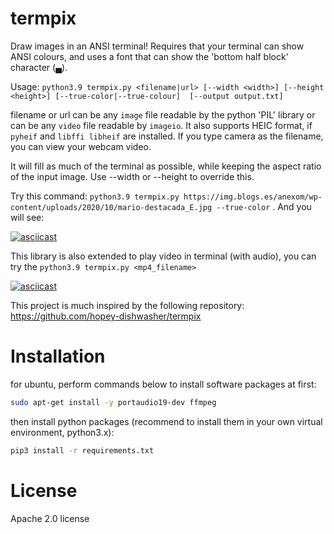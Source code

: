 # termpix

Draw images in an ANSI terminal! Requires that your terminal can show ANSI colours, and uses a font that can show the 'bottom half block' character (▄).

Usage: `python3.9 termpix.py <filename|url> [--width <width>] [--height <height>] [--true-color|--true-colour]  [--output output.txt]`

filename or url can be any `image` file readable by the python 'PIL' library or can be any `video` file readable by `imageio`. It also supports HEIC format, if `pyheif` and `libffi libheif` are installed. If you type camera as the filename, you can view your webcam video.

It will fill as much of the terminal as possible, while keeping the aspect ratio of the input image. Use --width or --height to override this.

Try this command:
`python3.9 termpix.py https://img.blogs.es/anexom/wp-content/uploads/2020/10/mario-destacada_E.jpg --true-color` . And you will see:

[![asciicast](https://asciinema.org/a/cEW7FK66bmr0wsmRNcMpocx1D.svg)](https://asciinema.org/a/cEW7FK66bmr0wsmRNcMpocx1D)

This library is also extended to play video in terminal (with audio), you can try the `python3.9 termpix.py <mp4_filename>`

[![asciicast](https://asciinema.org/a/yuogBz7sZaSwLmRBN4BGcTv6v.svg)](https://asciinema.org/a/yuogBz7sZaSwLmRBN4BGcTv6v)

This project is much inspired by the following repository: 
https://github.com/hopey-dishwasher/termpix

# Installation
for ubuntu, perform commands below to install software packages at first:
```bash
sudo apt-get install -y portaudio19-dev ffmpeg
```
then install python packages (recommend to install them in your own virtual environment, python3.x):
```bash
pip3 install -r requirements.txt
```

# License
Apache 2.0 license


